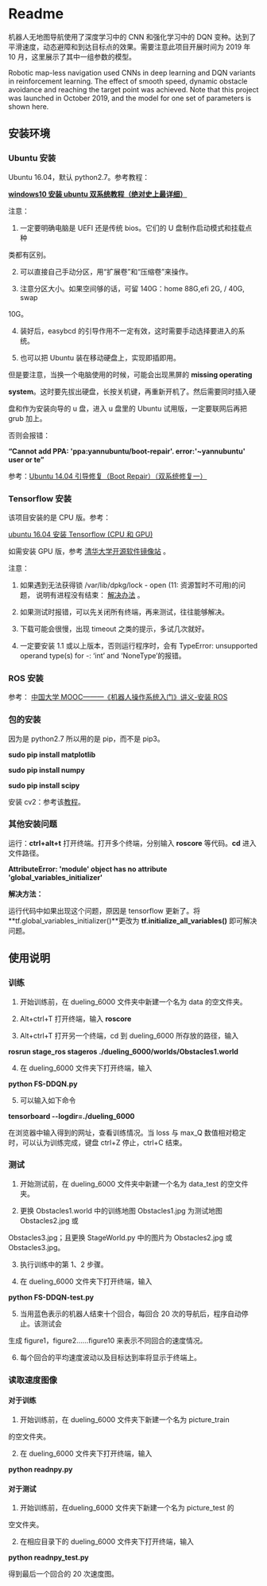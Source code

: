 # Readme

机器人无地图导航使用了深度学习中的 CNN 和强化学习中的 DQN 变种。达到了平滑速度，动态避障和到达目标点的效果。需要注意此项目开展时间为 2019 年 10 月，这里展示了其中一组参数的模型。

Robotic map-less navigation used CNNs in deep learning and DQN variants in reinforcement learning. The effect of smooth speed, dynamic obstacle avoidance and reaching the target point was achieved. Note that this project was launched in October 2019, and the model for one set of parameters is shown here.



## 安装环境

### Ubuntu 安装

Ubuntu 16.04，默认 python2.7。参考教程：

 [**windows10 安装 ubuntu 双系统教程（绝对史上最详细）**](https://www.cnblogs.com/masbay/p/10745170.html?from=singlemessage&isappinstalled=0) 

注意：

1. 一定要明确电脑是 UEFI 还是传统 bios。它们的 U 盘制作启动模式和挂载点种

类都有区别。

2. 可以直接自己手动分区，用“扩展卷”和“压缩卷”来操作。

3. 注意分区大小。如果空间够的话，可留 140G：home 88G,efi 2G, / 40G, swap

10G。

4. 装好后，easybcd 的引导作用不一定有效，这时需要手动选择要进入的系统。

5. 也可以把 Ubuntu 装在移动硬盘上，实现即插即用。

但是要注意，当换一个电脑使用的时候，可能会出现黑屏的 **missing operating** 

**system**。这时要先拔出硬盘，长按关机键，再重新开机了。然后需要同时插入硬

盘和作为安装向导的 u 盘，进入 u 盘里的 Ubuntu 试用版，一定要联网后再把 grub 加上。

否则会报错：

**“Cannot add PPA: 'ppa:yannubuntu/boot-repair'. error:'~yannubuntu' user or te”** 

参考：[Ubuntu 14.04 引导修复（Boot Repair）（双系统修复一）](https://blog.csdn.net/piaocoder/article/details/50589667) 



### Tensorflow 安装

该项目安装的是 CPU 版。参考：

[ubuntu 16.04 安装 Tensorflow (CPU 和 GPU)](https://blog.csdn.net/qust1508060414/article/details/81138629) 

如需安装 GPU 版，参考 [清华大学开源软件镜像站](https://blog.csdn.net/qust1508060414/article/details/81138629) 。



注意：

1. 如果遇到无法获得锁 /var/lib/dpkg/lock - open (11: 资源暂时不可用)的问题，
   说明有进程没有结束： [解决办法](https://blog.csdn.net/qq_38019633/article/details/84024309) 。

2. 如果测试时报错，可以先关闭所有终端，再来测试，往往能够解决。

3. 下载可能会很慢，出现 timeout 之类的提示，多试几次就好。

4. 一定要安装 1.1 或以上版本，否则运行程序时，会有 TypeError: unsupported
    operand type(s) for -: ‘int’ and ‘NoneType’的报错。

  

### ROS 安装

参考： [中国大学 MOOC———《机器人操作系统入门》讲义-安装 ROS](https://sychaichangkun.gitbooks.io/ros-tutorial-icourse163/content/chapter1/1.4.html)



### 包的安装

因为是 python2.7 所以用的是 pip，而不是 pip3。

**sudo pip install matplotlib**

**sudo pip install numpy**

**sudo pip install scipy**

安装 cv2：参考该[教程](https://www.cnblogs.com/wmr95/p/7567999.html)。



### 其他安装问题

运行：**ctrl+alt+t** 打开终端。打开多个终端，分别输入 **roscore** 等代码。**cd** 进入文件路径。



**AttributeError: 'module' object has no attribute 'global_variables_initializer'** 

**解决方法：** 

运行代码中如果出现这个问题，原因是 tensorflow 更新了。将 **tf.global_variables_initializer()**更改为 **tf.initialize_all_variables()** 即可解决问题。





## 使用说明

### 训练

1. 开始训练前，在 dueling_6000 文件夹中新建一个名为 data 的空文件夹。

2. Alt+ctrl+T 打开终端，输入 **roscore**

3. Alt+ctrl+T  打开另一个终端，cd 到 dueling_6000 所存放的路径，输入

**rosrun stage_ros stageros ./dueling_6000/worlds/Obstacles1.world**

4. 在 dueling_6000 文件夹下打开终端，输入

**python FS-DDQN.py**

5. 可以输入如下命令

**tensorboard --logdir=./dueling_6000**

在浏览器中输入得到的网址，查看训练情况。当 loss 与 max_Q 数值相对稳定时，可以认为训练完成，键盘 ctrl+Z 停止，ctrl+C 结束。



### 测试

1. 开始测试前，在 dueling_6000 文件夹中新建一个名为 data_test 的空文件夹。

2. 更换 Obstacles1.world 中的训练地图 Obstacles1.jpg 为测试地图 Obstacles2.jpg 或 

Obstacles3.jpg；且更换 StageWorld.py 中的图片为 Obstacles2.jpg 或 Obstacles3.jpg。

3. 执行训练中的第 1、2 步骤。

4. 在 dueling_6000 文件夹下打开终端，输入

**python FS-DDQN-test.py**

5. 当用蓝色表示的机器人结束十个回合，每回合 20 次的导航后，程序自动停止。该测试会

生成 figure1，figure2……figure10 来表示不同回合的速度情况。

6. 每个回合的平均速度波动以及目标达到率将显示于终端上。

   

### 读取速度图像

#### 对于训练

1. 开始训练前，在 dueling_6000 文件夹下新建一个名为 picture_train

的空文件夹。

2. 在 dueling_6000 文件夹下打开终端，输入

**python readnpy.py**

#### 对于测试

1. 开始训练前，在dueling_6000 文件夹下新建一个名为 picture_test 的

空文件夹。

2. 在相应目录下的 dueling_6000 文件夹下打开终端，输入

**python readnpy_test.py**

得到最后一个回合的 20 次速度图。

